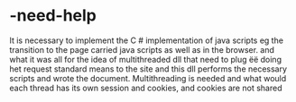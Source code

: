 # -need-help
It is necessary to implement the C # implementation of java scripts eg the transition to the page carried java scripts as well as in the browser. and what it was all for the idea of multithreaded dll that need to plug ёё doing het request standard means to the site and this dll performs the necessary scripts and wrote the document. Multithreading is needed and what would each thread has its own session and cookies, and cookies are not shared
